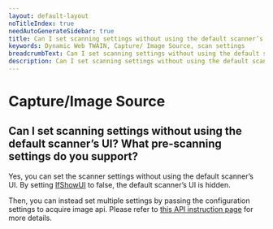 ```yaml
---
layout: default-layout
noTitleIndex: true
needAutoGenerateSidebar: true
title: Can I set scanning settings without using the default scanner’s UI? What pre-scanning settings do you support?
keywords: Dynamic Web TWAIN, Capture/ Image Source, scan settings
breadcrumbText: Can I set scanning settings without using the default scanner’s UI? What pre-scanning settings do you support?
description: Can I set scanning settings without using the default scanner’s UI? What pre-scanning settings do you support?
---
```


# Capture/Image Source

## Can I set scanning settings without using the default scanner’s UI? What pre-scanning settings do you support?

Yes, you can set the scanner settings without using the default scanner’s UI. By setting <a href="https://www.dynamsoft.com/web-twain/docs-archive/info/api/WebTwain_Acquire.html?ver=17.2.1#ifshowui" target="_blank">IfShowUI</a> to false, the default scanner’s UI is hidden.

Then, you can instead set multiple settings by passing the configuration settings to acquire image api. Please refer to <a href="https://www.dynamsoft.com/web-twain/docs-archive/info/api/WebTwain_Acquire.html?ver=17.2.1#acquireimage" target="_blank">this API instruction page</a> for more details.
